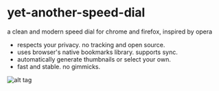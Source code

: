 # yet-another-speed-dial

a clean and modern speed dial for chrome and firefox, inspired by opera

- respects your privacy. no tracking and open source.
- uses browser's native bookmarks library. supports sync.
- automatically generate thumbnails or select your own.
- fast and stable. no gimmicks.

![alt tag](https://github.com/conceptualspace/yet-another-speed-dial/raw/master/assets/screenshot.png)
